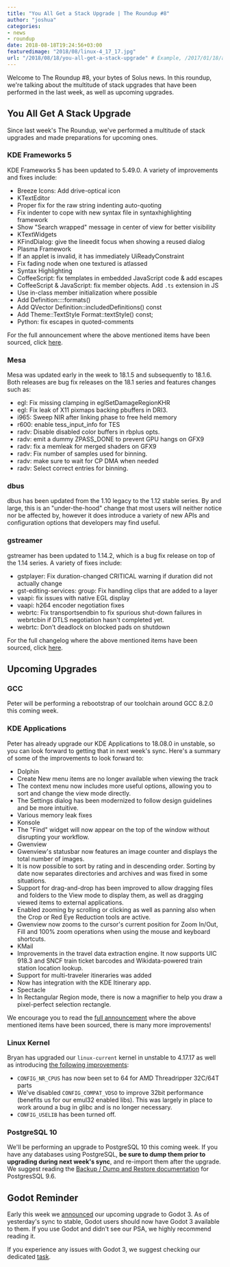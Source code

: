 ```yaml
---
title: "You All Get a Stack Upgrade | The Roundup #8"
author: "joshua"
categories:
- news
- roundup
date: 2018-08-18T19:24:56+03:00
featuredimage: "2018/08/linux-4_17_17.jpg"
url: "/2018/08/18/you-all-get-a-stack-upgrade" # Example, /2017/01/18/adopting-flatpak-to-reassemble-third-party-applications
---
```


Welcome to The Roundup #8, your bytes of Solus news. In this roundup, we're talking about the multitude of stack upgrades that have been performed in the last week, as well as upcoming upgrades.
<!--more-->

## You All Get A Stack Upgrade

Since last week's The Roundup, we've performed a multitude of stack upgrades and made preparations for upcoming ones.

### KDE Frameworks 5

KDE Frameworks 5 has been updated to 5.49.0. A variety of improvements and fixes include:

- Breeze Icons: Add drive-optical icon
- KTextEditor
 - Proper fix for the raw string indenting auto-quoting
 - Fix indenter to cope with new syntax file in syntaxhighlighting framework
 - Show "Search wrapped" message in center of view for better visibility
- KTextWidgets
 - KFindDialog: give the lineedit focus when showing a reused dialog
- Plasma Framework
 - If an applet is invalid, it has immediately UiReadyConstraint
 - Fix fading node when one textured is atlassed
- Syntax Highlighting
 - CoffeeScript: fix templates in embedded JavaScript code & add escapes
 - CoffeeScript & JavaScript: fix member objects. Add `.ts` extension in JS
 - Use in-class member initialization where possible
 - Add Definition::::formats()
 - Add QVector<Definition> Definition::includedDefinitions() const
 - Add Theme::TextStyle Format::textStyle() const;
 - Python: fix escapes in quoted-comments

For the full announcement where the above mentioned items have been sourced, click [here](https://www.kde.org/announcements/kde-frameworks-5.49.0.php).

### Mesa

Mesa was updated early in the week to 18.1.5 and subsequently to 18.1.6. Both releases are bug fix releases on the 18.1 series and features changes such as:

- egl: Fix missing clamping in eglSetDamageRegionKHR
- egl: Fix leak of X11 pixmaps backing pbuffers in DRI3.
- i965: Sweep NIR after linking phase to free held memory
- r600: enable tess_input_info for TES
- radv: Disable disabled color buffers in rbplus opts.
- radv: emit a dummy ZPASS_DONE to prevent GPU hangs on GFX9
- radv: fix a memleak for merged shaders on GFX9
- radv: Fix number of samples used for binning.
- radv: make sure to wait for CP DMA when needed
- radv: Select correct entries for binning.

### dbus

dbus has been updated from the 1.10 legacy to the 1.12 stable series. By and large, this is an "under-the-hood" change that most users will neither notice nor be affected by, however it does introduce a variety of new APIs and configuration options that developers may find useful.

### gstreamer

gstreamer has been updated to 1.14.2, which is a bug fix release on top of the 1.14 series. A variety of fixes include:

- gstplayer: Fix duration-changed CRITICAL warning if duration did not actually change
- gst-editing-services: group: Fix handling clips that are added to a layer
- vaapi: fix issues with native EGL display
- vaapi: h264 encoder negotiation fixes
- webrtc: Fix transportsendbin to fix spurious shut-down failures in webrtcbin if DTLS negotiation hasn't completed yet.
- webrtc: Don't deadlock on blocked pads on shutdown

For the full changelog where the above mentioned items have been sourced, click [here](https://gstreamer.freedesktop.org/releases/1.14/#1.14.2).

## Upcoming Upgrades

### GCC

Peter will be performing a rebootstrap of our toolchain around GCC 8.2.0 this coming week.

### KDE Applications

Peter has already upgrade our KDE Applications to 18.08.0 in unstable, so you can look forward to getting that in next week's sync. Here's a summary of some of the improvements to look forward to:

- Dolphin
 - Create New menu items are no longer available when viewing the track
 - The context menu now includes more useful options, allowing you to sort and change the view mode directly.
 - The Settings dialog has been modernized to follow design guidelines and be more intuitive.
 - Various memory leak fixes
- Konsole
 - The "Find" widget will now appear on the top of the window without disrupting your workflow.
- Gwenview
 - Gwenview's statusbar now features an image counter and displays the total number of images.
 - It is now possible to sort by rating and in descending order. Sorting by date now separates directories and archives and was fixed in some situations.
 - Support for drag-and-drop has been improved to allow dragging files and folders to the View mode to display them, as well as dragging viewed items to external applications.
 - Enabled zooming by scrolling or clicking as well as panning also when the Crop or Red Eye Reduction tools are active.
 - Gwenview now zooms to the cursor's current position for Zoom In/Out, Fill and 100% zoom operations when using the mouse and keyboard shortcuts.
- KMail
 - Improvements in the travel data extraction engine. It now supports UIC 918.3 and SNCF train ticket barcodes and Wikidata-powered train station location lookup.
 - Support for multi-traveler itineraries was added
 - Now has integration with the KDE Itinerary app.
- Spectacle
 - In Rectangular Region mode, there is now a magnifier to help you draw a pixel-perfect selection rectangle.

We encourage you to read the [full announcement](https://www.kde.org/announcements/announce-applications-18.08.0.php) where the above mentioned items have been sourced, there is many more improvements!

### Linux Kernel

Bryan has upgraded our `linux-current` kernel in unstable to 4.17.17 as well as introducing [the following improvements](https://dev.solus-project.com/T6786):

- `CONFIG_NR_CPUS` has now been set to 64 for AMD Threadripper 32C/64T parts
- We've disabled `CONFIG_COMPAT_VDSO` to improve 32bit performance (benefits us for our emul32 enabled libs). This was largely in place to work around a bug in glibc and is no longer necessary.
- `CONFIG_USELIB` has been turned off.

### PostgreSQL 10

We'll be performing an upgrade to PostgreSQL 10 this coming week. If you have any databases using PostgreSQL, **be sure to dump them prior to upgrading during next week's sync**, and re-import them after the upgrade. We suggest reading the [Backup / Dump and Restore documentation](https://www.postgresql.org/docs/9.6/static/backup-dump.html) for PostgresSQL 9.6.

## Godot Reminder

Early this week we [announced](/2018/08/13/upcoming-upgrade-of-godot) our upcoming upgrade to Godot 3. As of yesterday's sync to stable, Godot users should now have Godot 3 available to them. If you use Godot and didn't see our PSA, we highly recommend reading it.

If you experience any issues with Godot 3, we suggest checking our dedicated [task](https://dev.solus-project.com/T6778).